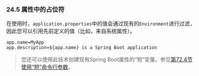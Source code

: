 ### 24.5 属性中的占位符

在使用时，`application.properties`中的值会通过现有的`Environment`进行过滤，因此您可以引用先前定义的值（比如，来自系统属性）。

```
app.name=MyApp
app.description=${app.name} is a Spring Boot application
```

>您还可以使用此技术创建现有Spring Boot属性的“短”变量。参见[第72.4节 使用“短”命令行参数](../IX.‘How-to’_guides/72.4.Use_‘short’_command_line_arguments.md)。
